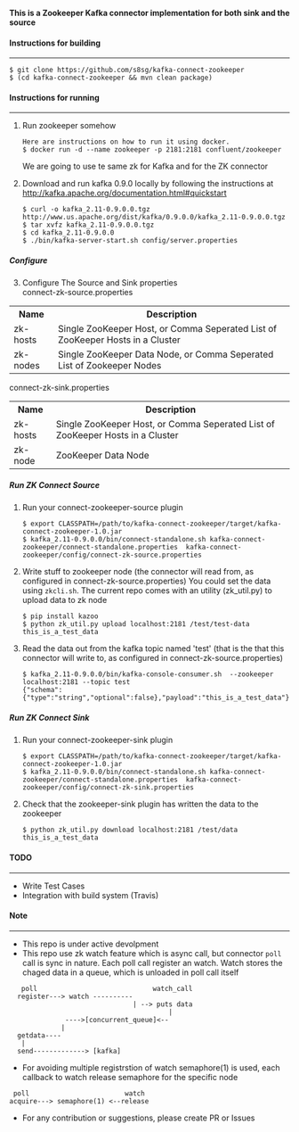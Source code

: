 **This is a Zookeeper Kafka connector implementation for both sink and the source**

#### Instructions for building
-------------------------
```
$ git clone https://github.com/s8sg/kafka-connect-zookeeper
$ (cd kafka-connect-zookeeper && mvn clean package)
```
    
#### Instructions for running
------------------------
1.  Run zookeeper somehow
    ```
    Here are instructions on how to run it using docker.
    $ docker run -d --name zookeeper -p 2181:2181 confluent/zookeeper
    ```
    We are going to use te same zk for Kafka and for the ZK connector

2.  Download and run kafka 0.9.0 locally by following the instructions at http://kafka.apache.org/documentation.html#quickstart
    ```
    $ curl -o kafka_2.11-0.9.0.0.tgz http://www.us.apache.org/dist/kafka/0.9.0.0/kafka_2.11-0.9.0.0.tgz
    $ tar xvfz kafka_2.11-0.9.0.0.tgz
    $ cd kafka_2.11-0.9.0.0
    $ ./bin/kafka-server-start.sh config/server.properties
    ```
##### Configure
    
3.  Configure The Source and Sink properties  
connect-zk-source.properties        
<table class="data-table">
        <tbody>
            <tr>
                <th>Name</th>
                <th>Description</th>
            </tr>
            <tr>
                <td>zk-hosts</td>
                <td>Single ZooKeeper Host, or Comma Seperated List of ZooKeeper Hosts in a Cluster</td>
            </tr>
            <tr>
                <td>zk-nodes</td>
                <td>Single ZooKeeper Data Node, or Comma Seperated List of Zookeeper Nodes</td>
            </tr>
        </tbody>
</table>
connect-zk-sink.properties   
<table class="data-table">
        <tbody>
            <tr>
                <th>Name</th>
                <th>Description</th>
            </tr>
            <tr>
                <td>zk-hosts</td>
                <td>Single ZooKeeper Host, or Comma Seperated List of ZooKeeper Hosts in a Cluster</td>
            </tr>
            <tr>
                <td>zk-node</td>
                <td>ZooKeeper Data Node</td>
            </tr>
        </tbody>
 </table>
    
   
##### Run ZK Connect Source
    
1.  Run your connect-zookeeper-source plugin
    ```
    $ export CLASSPATH=/path/to/kafka-connect-zookeeper/target/kafka-connect-zookeeper-1.0.jar
    $ kafka_2.11-0.9.0.0/bin/connect-standalone.sh kafka-connect-zookeeper/connect-standalone.properties  kafka-connect-zookeeper/config/connect-zk-source.properties
    ```
    
2.  Write stuff to zookeeper node (the connector will read from, as configured in connect-zk-source.properties)
    You could set the data using `zkcli.sh`. The current repo comes with an utility (zk_util.py) to upload data to zk node
    ```
    $ pip install kazoo
    $ python zk_util.py upload localhost:2181 /test/test-data this_is_a_test_data
    ```
    
3.  Read the data out from the kafka topic named 'test' (that is the that this connector will write to, as configured in connect-zk-source.properties)
    ```
    $ kafka_2.11-0.9.0.0/bin/kafka-console-consumer.sh  --zookeeper localhost:2181 --topic test
    {"schema":{"type":"string","optional":false},"payload":"this_is_a_test_data"}
    ```
   
##### Run ZK Connect Sink
    
1.  Run your connect-zookeeper-sink plugin
    ```
    $ export CLASSPATH=/path/to/kafka-connect-zookeeper/target/kafka-connect-zookeeper-1.0.jar
    $ kafka_2.11-0.9.0.0/bin/connect-standalone.sh kafka-connect-zookeeper/connect-standalone.properties  kafka-connect-zookeeper/config/connect-zk-sink.properties
    ```

2.  Check that the zookeeper-sink plugin has written the data to the zookeeper
    ```
    $ python zk_util.py download localhost:2181 /test/data
    this_is_a_test_data
    ```



#### TODO  
------------------------
* Write Test Cases
* Integration with build system (Travis)

#### Note  
------------------------
* This repo is under active devolpment
* This repo use zk watch feature which is async call, but connector `poll` call is sync in nature. Each poll call register an watch. Watch stores the chaged data in a queue, which is unloaded in poll call itself  
```
   poll                             watch_call
  register---> watch ----------            
                               | --> puts data
                                        | 
              ---->[concurrent_queue]<--  
             |
  getdata---- 
   |
  send-------------> [kafka]
```
* For avoiding multiple registrstion of watch semaphore(1) is used, each callback to watch release semaphore for the specific node
```
 poll                        watch
acquire---> semaphore(1) <--release
```
* For any contribution or suggestions, please create PR or Issues

